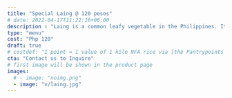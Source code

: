 ```yaml
---
title: "Special Laing @ 120 pesos"
# date: 2022-04-17T11:22:16+06:00
description : "Laing is a common leafy vegetable in the Philippines. It is cooked in coconut oil as a healthy dish."
type: "menu"
cost: "Php 120"
draft: true
# costdef: "1 point = 1 value of 1 kilo NFA rice via [the Pantrypoints system](https://pantrypoints.com)"
cta: "Contact us to Inquire"
# first image will be shown in the product page
images:
  # - image: "noimg.png"
  - image: "v/laing.jpg"
---
```

